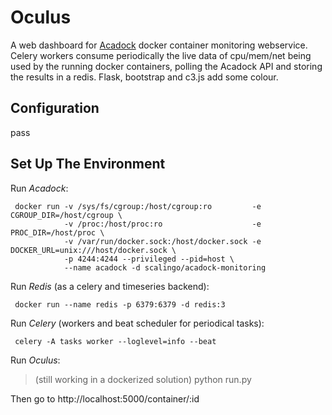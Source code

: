 
Oculus
======

A web dashboard for [Acadock](https://github.com/Scalingo/acadock-monitoring) docker container monitoring webservice. Celery workers consume periodically the live data of cpu/mem/net being used by the running docker containers, polling the Acadock API and storing the results in a redis. Flask, bootstrap and c3.js add some colour.

Configuration
-------------

pass

Set Up The Environment
----------------------

Run *Acadock*:

```
 docker run -v /sys/fs/cgroup:/host/cgroup:ro         -e CGROUP_DIR=/host/cgroup \
            -v /proc:/host/proc:ro                    -e PROC_DIR=/host/proc \
            -v /var/run/docker.sock:/host/docker.sock -e DOCKER_URL=unix:///host/docker.sock \
            -p 4244:4244 --privileged --pid=host \
            --name acadock -d scalingo/acadock-monitoring
```

Run *Redis* (as a celery and timeseries backend):

```
 docker run --name redis -p 6379:6379 -d redis:3
```

Run *Celery* (workers and beat scheduler for periodical tasks):

```
 celery -A tasks worker --loglevel=info --beat
```

Run *Oculus*:

> (still working in a dockerized solution)
> python run.py

Then go to http://localhost:5000/container/:id 
